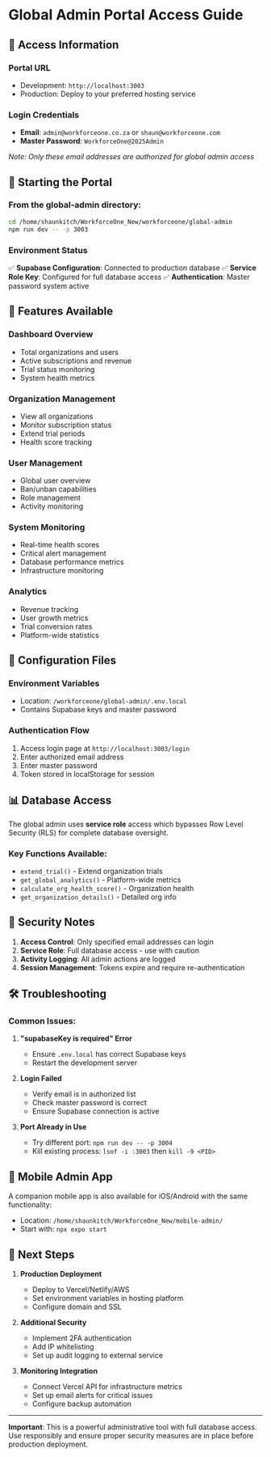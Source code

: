 # Global Admin Portal Access Guide

## 🔐 **Access Information**

### **Portal URL**
- Development: `http://localhost:3003`
- Production: Deploy to your preferred hosting service

### **Login Credentials**
- **Email**: `admin@workforceone.co.za` or `shaun@workforceone.com`
- **Master Password**: `WorkforceOne@2025Admin`

*Note: Only these email addresses are authorized for global admin access*

## 🚀 **Starting the Portal**

### **From the global-admin directory:**
```bash
cd /home/shaunkitch/WorkforceOne_New/workforceone/global-admin
npm run dev -- -p 3003
```

### **Environment Status**
✅ **Supabase Configuration**: Connected to production database
✅ **Service Role Key**: Configured for full database access
✅ **Authentication**: Master password system active

## 🎯 **Features Available**

### **Dashboard Overview**
- Total organizations and users
- Active subscriptions and revenue
- Trial status monitoring
- System health metrics

### **Organization Management**
- View all organizations
- Monitor subscription status
- Extend trial periods
- Health score tracking

### **User Management**
- Global user overview
- Ban/unban capabilities
- Role management
- Activity monitoring

### **System Monitoring**
- Real-time health scores
- Critical alert management
- Database performance metrics
- Infrastructure monitoring

### **Analytics**
- Revenue tracking
- User growth metrics
- Trial conversion rates
- Platform-wide statistics

## 🔧 **Configuration Files**

### **Environment Variables**
- Location: `/workforceone/global-admin/.env.local`
- Contains Supabase keys and master password

### **Authentication Flow**
1. Access login page at `http://localhost:3003/login`
2. Enter authorized email address
3. Enter master password
4. Token stored in localStorage for session

## 📊 **Database Access**

The global admin uses **service role** access which bypasses Row Level Security (RLS) for complete database oversight.

### **Key Functions Available:**
- `extend_trial()` - Extend organization trials
- `get_global_analytics()` - Platform-wide metrics
- `calculate_org_health_score()` - Organization health
- `get_organization_details()` - Detailed org info

## 🚨 **Security Notes**

1. **Access Control**: Only specified email addresses can login
2. **Service Role**: Full database access - use with caution
3. **Activity Logging**: All admin actions are logged
4. **Session Management**: Tokens expire and require re-authentication

## 🛠️ **Troubleshooting**

### **Common Issues:**

1. **"supabaseKey is required" Error**
   - Ensure `.env.local` has correct Supabase keys
   - Restart the development server

2. **Login Failed**
   - Verify email is in authorized list
   - Check master password is correct
   - Ensure Supabase connection is active

3. **Port Already in Use**
   - Try different port: `npm run dev -- -p 3004`
   - Kill existing process: `lsof -i :3003` then `kill -9 <PID>`

## 📱 **Mobile Admin App**

A companion mobile app is also available for iOS/Android with the same functionality:
- Location: `/home/shaunkitch/WorkforceOne_New/mobile-admin/`
- Start with: `npx expo start`

## 🔄 **Next Steps**

1. **Production Deployment**
   - Deploy to Vercel/Netlify/AWS
   - Set environment variables in hosting platform
   - Configure domain and SSL

2. **Additional Security**
   - Implement 2FA authentication
   - Add IP whitelisting
   - Set up audit logging to external service

3. **Monitoring Integration**
   - Connect Vercel API for infrastructure metrics
   - Set up email alerts for critical issues
   - Configure backup automation

---

**Important**: This is a powerful administrative tool with full database access. Use responsibly and ensure proper security measures are in place before production deployment.